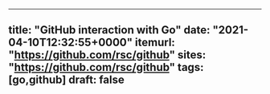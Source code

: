 
---
title: "GitHub interaction with Go"
date: "2021-04-10T12:32:55+0000"
itemurl: "https://github.com/rsc/github"
sites: "https://github.com/rsc/github"
tags: [go,github] 
draft: false
---
